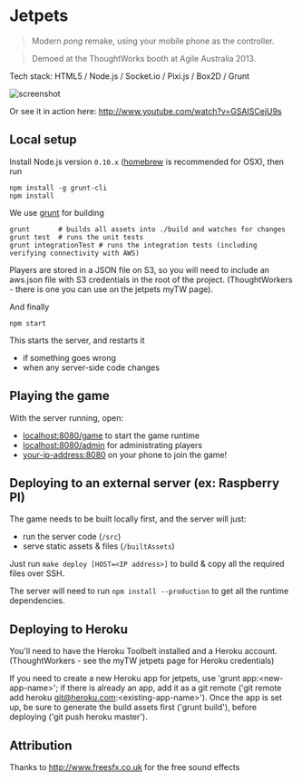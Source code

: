 # Jetpets

> Modern *pong* remake, using your mobile phone as the controller.

> Demoed at the ThoughtWorks booth at Agile Australia 2013.

Tech stack: HTML5 / Node.js / Socket.io / Pixi.js / Box2D / Grunt

![screenshot](https://raw.github.com/thoughtworks/jetpets/master/screenshot.jpg)

Or see it in action here: http://www.youtube.com/watch?v=GSAISCejU9s

## Local setup

Install Node.js version `0.10.x` ([homebrew](http://mxcl.github.io/homebrew/) is recommended for OSX), then run

```
npm install -g grunt-cli
npm install
```

We use [grunt](http://gruntjs.com) for building

```
grunt		# builds all assets into ./build and watches for changes
grunt test  # runs the unit tests
grunt integrationTest # runs the integration tests (including verifying connectivity with AWS)
```

Players are stored in a JSON file on S3, so you will need to include an aws.json file with S3 credentials in the root of the project. (ThoughtWorkers - there is one you can use on the jetpets myTW page).

And finally

```
npm start
```

This starts the server, and restarts it

- if something goes wrong
- when any server-side code changes

## Playing the game

With the server running, open:


* [localhost:8080/game](http://localhost:8080/game) to start the game runtime
* [localhost:8080/admin](http://localhost:8080/admin) for administrating players
* [your-ip-address:8080](http://10.0.0.1:8080/device) on your phone to join the game!

## Deploying to an external server (ex: Raspberry PI)

The game needs to be built locally first, and the server will just:

- run the server code (`/src`)
- serve static assets & files (`/builtAssets`)

Just run `make deploy [HOST=<IP address>]` to build & copy all the required files over SSH.

The server will need to run `npm install --production` to get all the runtime dependencies.

## Deploying to Heroku

You'll need to have the Heroku Toolbelt installed and a Heroku account. (ThoughtWorkers - see the myTW jetpets page for Heroku credentials)

If you need to create a new Heroku app for jetpets, use 'grunt app:&lt;new-app-name&gt;'; if there is already an app, add it as a git remote ('git remote add heroku git@heroku.com:&lt;existing-app-name&gt;'). Once the app is set up, be sure to generate the build assets first ('grunt build'), before deploying ('git push heroku master').

## Attribution

Thanks to http://www.freesfx.co.uk for the free sound effects
